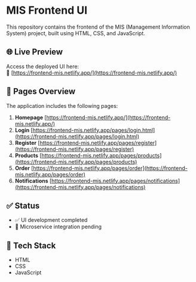 # MIS Frontend UI

This repository contains the frontend of the MIS (Management Information System) project, built using HTML, CSS, and JavaScript.

## 🌐 Live Preview

Access the deployed UI here:  
🔗 [https://frontend-mis.netlify.app/](https://frontend-mis.netlify.app/)

## 📄 Pages Overview

The application includes the following pages:

1. **Homepage**  [https://frontend-mis.netlify.app/](https://frontend-mis.netlify.app/)
2. **Login**  [https://frontend-mis.netlify.app/pages/login.html](https://frontend-mis.netlify.app/pages/login.html)
3. **Register**  [https://frontend-mis.netlify.app/pages/register](https://frontend-mis.netlify.app/pages/register)
4. **Products**  [https://frontend-mis.netlify.app/pages/products](https://frontend-mis.netlify.app/pages/products)
5. **Order**  [https://frontend-mis.netlify.app/pages/order](https://frontend-mis.netlify.app/pages/order)
6. **Notifications**  [https://frontend-mis.netlify.app/pages/notifications](https://frontend-mis.netlify.app/pages/notifications)

## ✅ Status

- ✅ UI development completed  
- 🔄 Microservice integration pending  

## 📁 Tech Stack

- HTML  
- CSS  
- JavaScript  
